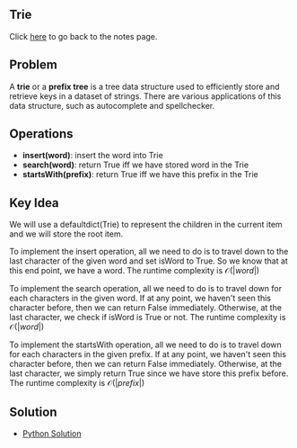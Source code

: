 ## Trie
Click [here](../notes.md) to go back to the notes page.

## Problem
A **trie** or a **prefix tree** is a tree data structure used to efficiently store and retrieve keys in a dataset of strings. There are various applications of this data structure, such as autocomplete and spellchecker.

## Operations
- **insert(word)**: insert the word into Trie
- **search(word)**: return True iff we have stored word in the Trie
- **startsWith(prefix)**: return True iff we have this prefix in the Trie

## Key Idea
We will use a defaultdict(Trie) to represent the children in the current item and we will store the root item.

To implement the insert operation, all we need to do is to travel down to the last character of the given word and set isWord to True. So we know that at this end point, we have a word. The runtime complexity is $\mathcal{O}(|word|)$

To implement the search operation, all we need to do is to travel down for each characters in the given word. If at any point, we haven't seen this character before, then we can return False immediately. Otherwise, at the last character, we check if isWord is True or not. The runtime complexity is $\mathcal{O}(|word|)$

To implement the startsWith operation, all we need to do is to travel down for each characters in the given prefix. If at any point, we haven't seen this character before, then we can return False immediately. Otherwise, at the last character, we simply return True since we have store this prefix before. The runtime complexity is $\mathcal{O}(|prefix|)$

## Solution
- [Python Solution](trie_implementation.py)